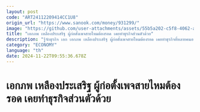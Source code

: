 ```yaml
---
layout: post
code: "ART24112209414CC1U8"
origin_url: "https://www.sanook.com/money/931299/"
image: "https://github.com/user-attachments/assets/55b5a202-c5f8-4062-a9b1-aaee117c1431"
title: "เอกภพ เหลืองประเสริฐ ผู้ก่อตั้งเพจสายไหมต้องรอด เคยทำธุรกิจส่วนตัวด้วย"
description: "รู้จักธุรกิจ เอก เอกภพ เหลืองประเสริฐ ผู้ก่อตั้งเพจสายไหมต้องรอด เคยทำธุรกิจที่หลายคนอาจไม่เคยรู้มาก่อน"
category: "ECONOMY"
language: "th"
date: 2024-11-22T09:55:36.678Z
---
```


# เอกภพ เหลืองประเสริฐ ผู้ก่อตั้งเพจสายไหมต้องรอด เคยทำธุรกิจส่วนตัวด้วย